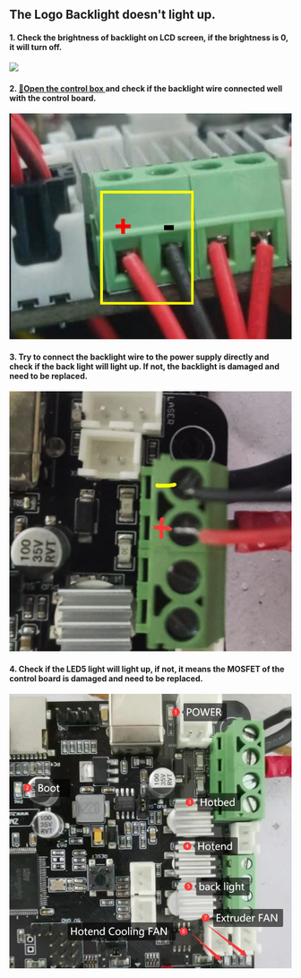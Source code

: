 ## The Logo Backlight doesn't light up.
#### 1. Check the brightness of backlight on LCD screen, if the brightness is 0, it will turn off.
![](./set_brightness.gif)
#### 2. [:link:Open the control box ](../How_to_open_the_control_box.jpg) and check if the backlight wire connected well with the control board.
![](./WireOfbacklight.jpg)
#### 3. Try to connect the backlight wire to the power supply directly and check if the back light will light up. If not, the backlight is damaged and need to be replaced.
![](./1.jpg)
#### 4. Check if the LED5 light will light up, if not, it means the MOSFET of the control board is damaged and need to be replaced.
![](../LEDs.jpg)